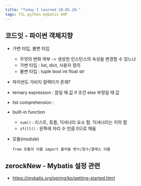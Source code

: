 ```yaml
---
title: "Today I learned 20.05.20."
tags: TIL python mybatis OOP
---
```





## 코드잇 - 파이썬 객체지향

- 가변 타입, 불변 타입
  - 무엇의 변화 여부 -> 생성한 인스턴스의 속성을 변경할 수 있느냐
  - 가변 타입 : list, dict, 사용자 정의
  - 불변 타입 : tuple bool int float str
  
- 파이썬도 가비지 컬렉터가 존재?

- ternary expression : 참일 때 값 if  조건 else 부정일 때 값

- list comprehension : 

- built-in function

  - `sum()` : 리스트, 튜플, 딕셔너리 요소 합. 딕셔너리는 키의 합
  - `zfill()` : 왼쪽에 자리 수 만큼 0으로 채움

- 모듈(module)

  `from 모듈의 이름 import 불러올 변수/함수/클래스 이름`





## zerockNew - Mybatis 설정 관련

- https://mybatis.org/spring/ko/getting-started.html